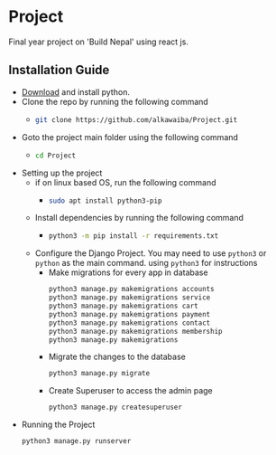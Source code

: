 # Project

Final year project on 'Build Nepal' using react js.

## Installation Guide

* [Download](https://www.python.org/downloads/) and install python.
* Clone the repo by running the following command
    * ```bash
      git clone https://github.com/alkawaiba/Project.git
      ```
* Goto the project main folder using the following command
    * ```bash
      cd Project
      ```
* Setting up the project
    * if on linux based OS, run the following command
        * ```bash
          sudo apt install python3-pip
          ```
    * Install dependencies by running the following command
        * ```bash
          python3 -m pip install -r requirements.txt
          ```
    * Configure the Django Project. You may need to use `python3` or `python` as the main command. using `python3` for
      instructions
        * Make migrations for every app in database
          ```bash
          python3 manage.py makemigrations accounts
          python3 manage.py makemigrations service
          python3 manage.py makemigrations cart
          python3 manage.py makemigrations payment
          python3 manage.py makemigrations contact
          python3 manage.py makemigrations membership
          python3 manage.py makemigrations
          ```
        * Migrate the changes to the database
          ```bash
          python3 manage.py migrate
          ```
        * Create Superuser to access the admin page
          ```bash
          python3 manage.py createsuperuser
          ``` 
* Running the Project
  ```bash
  python3 manage.py runserver
  ```

